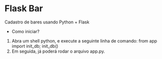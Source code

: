 Flask Bar
=========

Cadastro de bares usando Python + Flask

- Como iniciar? 
1. Abra um shell python, e execute a seguinte linha de comando:
            from app import init_db; init_db()
2. Em seguida, já poderá rodar o arquivo app.py.
